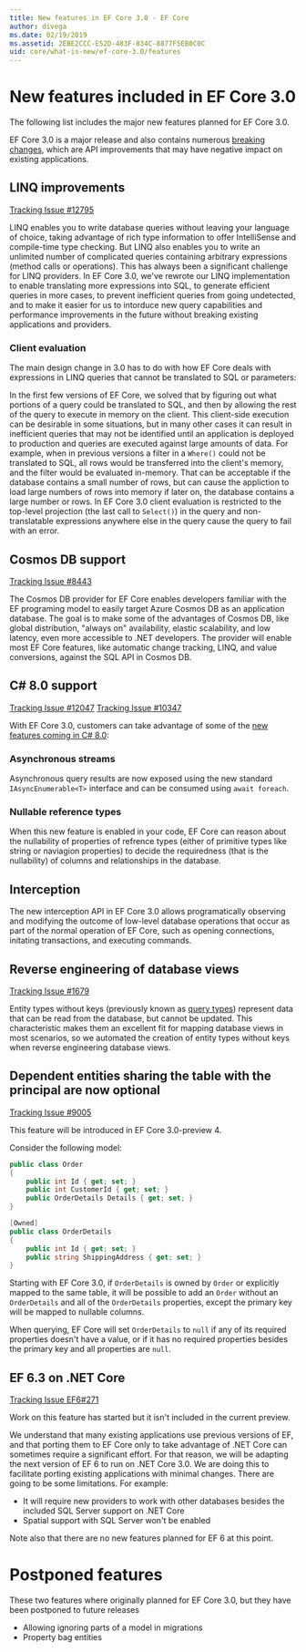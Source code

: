 ```yaml
---
title: New features in EF Core 3.0 - EF Core
author: divega
ms.date: 02/19/2019
ms.assetid: 2EBE2CCC-E52D-483F-834C-8877F5EB0C0C
uid: core/what-is-new/ef-core-3.0/features
---
```


# New features included in EF Core 3.0

The following list includes the major new features planned for EF Core 3.0.

EF Core 3.0 is a major release and also contains numerous [breaking changes](xref:core/what-is-new/ef-core-3.0/breaking-changes), which are API improvements that may have negative impact on existing applications.  

## LINQ improvements 

[Tracking Issue #12795](https://github.com/aspnet/EntityFrameworkCore/issues/12795)

LINQ enables you to write database queries without leaving your language of choice, taking advantage of rich type information to offer IntelliSense and compile-time type checking.
But LINQ also enables you to write an unlimited number of complicated queries containing arbitrary expressions (method calls or operations).
This has always been a significant challenge for LINQ providers.
In EF Core 3.0, we've rewrote our LINQ implementation to enable translating more expressions into SQL, to generate efficient queries in more cases, to prevent inefficient queries from going undetected, and to make it easier for us to intorduce new query capabilities and performance improvements in the future without breaking existing applications and providers.

### Client evaluation

The main design change in 3.0 has to do with how EF Core deals with expressions in LINQ queries that cannot be translated to SQL or parameters:

In the first few versions of EF Core, we solved that by figuring out what portions of a query could be translated to SQL, and then by allowing the rest of the query to execute in memory on the client.
This client-side execution can be desirable in some situations, but in many other cases it can result in inefficient queries that may not be identified until an application is deployed to production and queries are executed against large amounts of data.
For example, when in previous versions a filter in a `Where()` could not be translated to SQL, all rows would be transferred into the client's memory, and the filter would be evaluated in-memory. That can be acceptable if the database contains a small number of rows, but can cause the appliction to load large numbers of rows into memory if later on, the database contains a large number or rows.
In EF Core 3.0 client evaluation is restricted to the top-level projection (the last call to `Select()`) in the query and non-translatable expressions anywhere else in the query cause the query to fail with an error.

## Cosmos DB support 

[Tracking Issue #8443](https://github.com/aspnet/EntityFrameworkCore/issues/8443)

The Cosmos DB provider for EF Core enables developers familiar with the EF programing model to easily target Azure Cosmos DB as an application database.
The goal is to make some of the advantages of Cosmos DB, like global distribution, "always on" availability, elastic scalability, and low latency, even more accessible to .NET developers.
The provider will enable most EF Core features, like automatic change tracking, LINQ, and value conversions, against the SQL API in Cosmos DB.

## C# 8.0 support

[Tracking Issue #12047](https://github.com/aspnet/EntityFrameworkCore/issues/12047)
[Tracking Issue #10347](https://github.com/aspnet/EntityFrameworkCore/issues/10347)

With EF Core 3.0, customers can take advantage of some of the [new features coming in C# 8.0](https://blogs.msdn.microsoft.com/dotnet/2018/11/12/building-c-8-0/):

### Asynchronous streams
Asynchronous query results are now exposed using the new standard `IAsyncEnumerable<T>` interface and can be consumed using `await foreach`. 
### Nullable reference types 
When this new feature is enabled in your code, EF Core can reason about the nullability of properties of refrence types (either of primitive types like string or naviagion properties) to decide the requiredness (that is the nullability) of columns and relationships in the database.

## Interception
The new interception API in EF Core 3.0 allows programatically observing and modifying the outcome of low-level database operations that occur as part of the normal operation of EF Core, such as opening connections, initating transactions, and executing commands. 

## Reverse engineering of database views

[Tracking Issue #1679](https://github.com/aspnet/EntityFrameworkCore/issues/1679)

Entity types without keys (previously known as [query types](xref:core/modeling/query-types)) represent data that can be read from the database, but cannot be updated.
This characteristic makes them an excellent fit for mapping database views in most scenarios, so we automated the creation of entity types without keys when reverse engineering database views.

## Dependent entities sharing the table with the principal are now optional

[Tracking Issue #9005](https://github.com/aspnet/EntityFrameworkCore/issues/9005)

This feature will be introduced in EF Core 3.0-preview 4.

Consider the following model:
```C#
public class Order
{
    public int Id { get; set; }
    public int CustomerId { get; set; }
    public OrderDetails Details { get; set; }
}

[Owned]
public class OrderDetails
{
    public int Id { get; set; }
    public string ShippingAddress { get; set; }
}
```

Starting with EF Core 3.0, if `OrderDetails` is owned by `Order` or explicitly mapped to the same table, it will be possible to add an `Order` without an `OrderDetails` and all of the `OrderDetails` properties, except the primary key will be mapped to nullable columns.

When querying, EF Core will set `OrderDetails` to `null` if any of its required properties doesn't have a value, or if it has no required properties besides the primary key and all properties are `null`.

## EF 6.3 on .NET Core

[Tracking Issue EF6#271](https://github.com/aspnet/EntityFramework6/issues/271)

Work on this feature has started but it isn't included in the current preview. 

We understand that many existing applications use previous versions of EF, and that porting them to EF Core only to take advantage of .NET Core can sometimes require a significant effort.
For that reason, we will be adapting the next version of EF 6 to run on .NET Core 3.0.
We are doing this to facilitate porting existing applications with minimal changes.
There are going to be some limitations. 
For example:
- It will require new providers to work with other databases besides the included SQL Server support on .NET Core
- Spatial support with SQL Server won't be enabled

Note also that there are no new features planned for EF 6 at this point.

# Postponed features

These two features where originally planned for EF Core 3.0, but they have been postponed to future releases

- Allowing ignoring parts of a model in migrations
- Property bag entities
